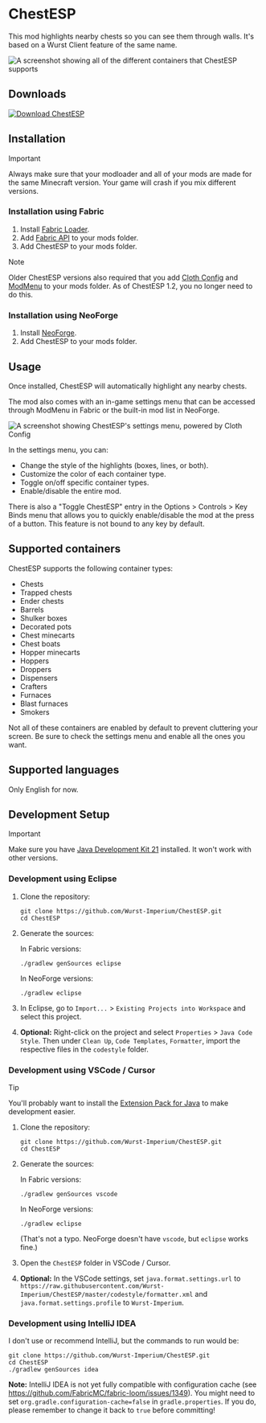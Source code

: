 # ChestESP

This mod highlights nearby chests so you can see them through walls. It's based on a Wurst Client feature of the same name.

![A screenshot showing all of the different containers that ChestESP supports](https://img.wimods.net/github.com/Wurst-Imperium/ChestESP?to=https://images.wurstclient.net/_media/update/chestesp/chestesp_1.3_540p.webp)

## Downloads

[![Download ChestESP](https://wurst.wiki/_media/icon/chestesp/download_chestesp_326x80.png)](https://go.wimods.net/from/github.com/Wurst-Imperium/ChestESP?to=https://www.wimods.net/chestesp/download/?utm_source=GitHub&utm_medium=ChestESP&utm_campaign=README.md&utm_content=Download+ChestESP)

## Installation

> [!IMPORTANT]
> Always make sure that your modloader and all of your mods are made for the same Minecraft version. Your game will crash if you mix different versions.

### Installation using Fabric

1. Install [Fabric Loader](https://go.wimods.net/from/github.com/Wurst-Imperium/ChestESP?to=https://fabricmc.net/use/installer/).
2. Add [Fabric API](https://go.wimods.net/from/github.com/Wurst-Imperium/ChestESP?to=https://modrinth.com/mod/fabric-api) to your mods folder.
3. Add ChestESP to your mods folder.

> [!NOTE]
> Older ChestESP versions also required that you add [Cloth Config](https://go.wimods.net/from/github.com/Wurst-Imperium/ChestESP?to=https://modrinth.com/mod/cloth-config) and [ModMenu](https://go.wimods.net/from/github.com/Wurst-Imperium/ChestESP?to=https://modrinth.com/mod/modmenu) to your mods folder. As of ChestESP 1.2, you no longer need to do this.

### Installation using NeoForge

1. Install [NeoForge](https://go.wimods.net/from/github.com/Wurst-Imperium/ChestESP?to=https://neoforged.net/).
2. Add ChestESP to your mods folder.

## Usage

Once installed, ChestESP will automatically highlight any nearby chests.

The mod also comes with an in-game settings menu that can be accessed through ModMenu in Fabric or the built-in mod list in NeoForge.

![A screenshot showing ChestESP's settings menu, powered by Cloth Config](https://github.com/Wurst-Imperium/ChestESP/assets/10100202/3bb121ed-eb5d-49b1-ad62-3bcec3d6d488)

In the settings menu, you can:
- Change the style of the highlights (boxes, lines, or both).
- Customize the color of each container type.
- Toggle on/off specific container types.
- Enable/disable the entire mod.

There is also a "Toggle ChestESP" entry in the Options > Controls > Key Binds menu that allows you to quickly enable/disable the mod at the press of a button. This feature is not bound to any key by default.

## Supported containers

ChestESP supports the following container types:
- Chests
- Trapped chests
- Ender chests
- Barrels
- Shulker boxes
- Decorated pots
- Chest minecarts
- Chest boats
- Hopper minecarts
- Hoppers
- Droppers
- Dispensers
- Crafters
- Furnaces
- Blast furnaces
- Smokers

Not all of these containers are enabled by default to prevent cluttering your screen. Be sure to check the settings menu and enable all the ones you want.

## Supported languages

Only English for now.

## Development Setup

> [!IMPORTANT]
> Make sure you have [Java Development Kit 21](https://go.wimods.net/from/github.com/Wurst-Imperium/ChestESP?to=https://adoptium.net/?variant=openjdk21&jvmVariant=hotspot) installed. It won't work with other versions.

### Development using Eclipse

1. Clone the repository:

   ```pwsh
   git clone https://github.com/Wurst-Imperium/ChestESP.git
   cd ChestESP
   ```

2. Generate the sources:

   In Fabric versions:
   ```pwsh
   ./gradlew genSources eclipse
   ```

   In NeoForge versions:
   ```pwsh
   ./gradlew eclipse
   ```

3. In Eclipse, go to `Import...` > `Existing Projects into Workspace` and select this project.

4. **Optional:** Right-click on the project and select `Properties` > `Java Code Style`. Then under `Clean Up`, `Code Templates`, `Formatter`, import the respective files in the `codestyle` folder.

### Development using VSCode / Cursor

> [!TIP]
> You'll probably want to install the [Extension Pack for Java](https://go.wimods.net/from/github.com/Wurst-Imperium/ChestESP?to=https://marketplace.visualstudio.com/items?itemName=vscjava.vscode-java-pack) to make development easier.

1. Clone the repository:

   ```pwsh
   git clone https://github.com/Wurst-Imperium/ChestESP.git
   cd ChestESP
   ```

2. Generate the sources:

   In Fabric versions:
   ```pwsh
   ./gradlew genSources vscode
   ```

   In NeoForge versions:
   ```pwsh
   ./gradlew eclipse
   ```
   (That's not a typo. NeoForge doesn't have `vscode`, but `eclipse` works fine.)

3. Open the `ChestESP` folder in VSCode / Cursor.

4. **Optional:** In the VSCode settings, set `java.format.settings.url` to `https://raw.githubusercontent.com/Wurst-Imperium/ChestESP/master/codestyle/formatter.xml` and `java.format.settings.profile` to `Wurst-Imperium`.

### Development using IntelliJ IDEA

I don't use or recommend IntelliJ, but the commands to run would be:

```pwsh
git clone https://github.com/Wurst-Imperium/ChestESP.git
cd ChestESP
./gradlew genSources idea
```

**Note:** IntelliJ IDEA is not yet fully compatible with configuration cache (see <https://github.com/FabricMC/fabric-loom/issues/1349>). You might need to set `org.gradle.configuration-cache=false` in `gradle.properties`. If you do, please remember to change it back to `true` before committing!
